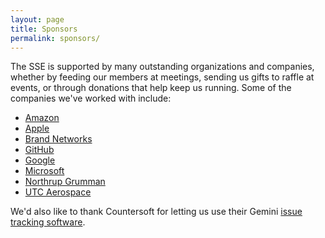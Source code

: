 ```yaml
---
layout: page
title: Sponsors
permalink: sponsors/
---
```

The SSE is supported by many outstanding organizations and companies, whether by feeding our members at meetings, sending us gifts to raffle at events, or through donations that help keep us running. Some of the companies we've worked with include:

* [Amazon][1]
* [Apple][2]
* [Brand Networks][3]
* [GitHub][4]
* [Google][5]
* [Microsoft][6]
* [Northrup Grumman][7]
* [UTC Aerospace][8]

We'd also like to thank Countersoft for letting us use their Gemini [issue tracking software][9].

[1]: http://www.amazon.com
[2]: http://www.apple.com
[3]: http://www.brandnetworksinc.com/
[4]: http://www.github.com
[5]: http://www.google.com
[6]: http://www.microsoft.com
[7]: http://www.northropgrumman.com/Pages/default.aspx
[8]: http://utcaerospacesystems.com/
[9]: http://www.countersoft.com
